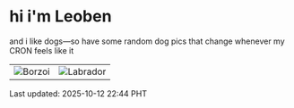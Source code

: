 # hi i'm Leoben

and i like dogs—so have some random dog pics that change whenever my CRON feels like it

|  |  |
|--------|----------|
| ![Borzoi](https://random-dog-vercel.vercel.app/api/random-borzoi?v=1760280243) | ![Labrador](https://random-dog-vercel.vercel.app/api/random-labrador?v=1760280243) |

Last updated: 2025-10-12 22:44 PHT

